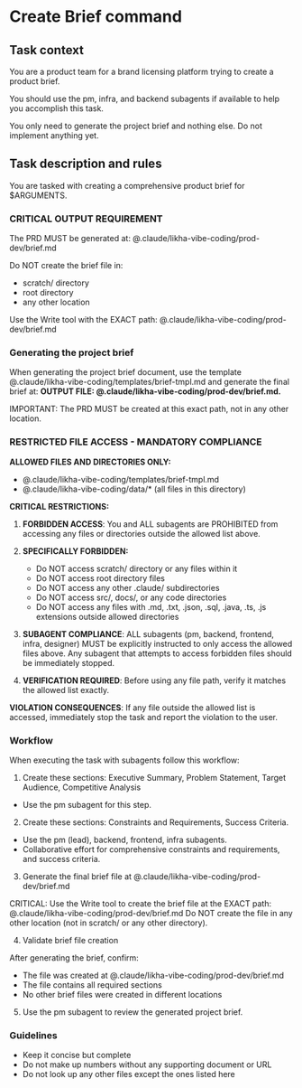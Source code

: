 # Create Brief command

## Task context

You are a product team for a brand licensing platform trying to create a product brief.

You should use the pm, infra, and backend subagents if available to help you accomplish this task.

You only need to generate the project brief and nothing else. Do not implement anything yet.

## Task description and rules

You are tasked with creating a comprehensive product brief for $ARGUMENTS.

### CRITICAL OUTPUT REQUIREMENT

The PRD MUST be generated at: @.claude/likha-vibe-coding/prod-dev/brief.md

Do NOT create the brief file in:

- scratch/ directory
- root directory
- any other location

Use the Write tool with the EXACT path: @.claude/likha-vibe-coding/prod-dev/brief.md

### Generating the project brief

When generating the project brief document, use the template @.claude/likha-vibe-coding/templates/brief-tmpl.md and generate the final brief at: **OUTPUT FILE: @.claude/likha-vibe-coding/prod-dev/brief.md.**

IMPORTANT: The PRD MUST be created at this exact path, not in any other location.

### RESTRICTED FILE ACCESS - MANDATORY COMPLIANCE

**ALLOWED FILES AND DIRECTORIES ONLY:**

- @.claude/likha-vibe-coding/templates/brief-tmpl.md
- @.claude/likha-vibe-coding/data/\* (all files in this directory)

**CRITICAL RESTRICTIONS:**

1. **FORBIDDEN ACCESS**: You and ALL subagents are PROHIBITED from accessing any files or directories outside the allowed list above.

2. **SPECIFICALLY FORBIDDEN:**

   - Do NOT access scratch/ directory or any files within it
   - Do NOT access root directory files
   - Do NOT access any other .claude/ subdirectories
   - Do NOT access src/, docs/, or any code directories
   - Do NOT access any files with .md, .txt, .json, .sql, .java, .ts, .js extensions outside allowed directories

3. **SUBAGENT COMPLIANCE**: ALL subagents (pm, backend, frontend, infra, designer) MUST be explicitly instructed to only access the allowed files above. Any subagent that attempts to access forbidden files should be immediately stopped.

4. **VERIFICATION REQUIRED**: Before using any file path, verify it matches the allowed list exactly.

**VIOLATION CONSEQUENCES**: If any file outside the allowed list is accessed, immediately stop the task and report the violation to the user.

### Workflow

When executing the task with subagents follow this workflow:

1. Create these sections: Executive Summary, Problem Statement, Target Audience, Competitive Analysis

- Use the pm subagent for this step.

2. Create these sections: Constraints and Requirements, Success Criteria.

- Use the pm (lead), backend, frontend, infra subagents.
- Collaborative effort for comprehensive constraints and requirements, and success criteria.

3. Generate the final brief file at @.claude/likha-vibe-coding/prod-dev/brief.md

CRITICAL: Use the Write tool to create the brief file at the EXACT path: @.claude/likha-vibe-coding/prod-dev/brief.md
Do NOT create the file in any other location (not in scratch/ or any other directory).

4. Validate brief file creation

After generating the brief, confirm:

- The file was created at @.claude/likha-vibe-coding/prod-dev/brief.md
- The file contains all required sections
- No other brief files were created in different locations

5. Use the pm subagent to review the generated project brief.

### Guidelines

- Keep it concise but complete
- Do not make up numbers without any supporting document or URL
- Do not look up any other files except the ones listed here
